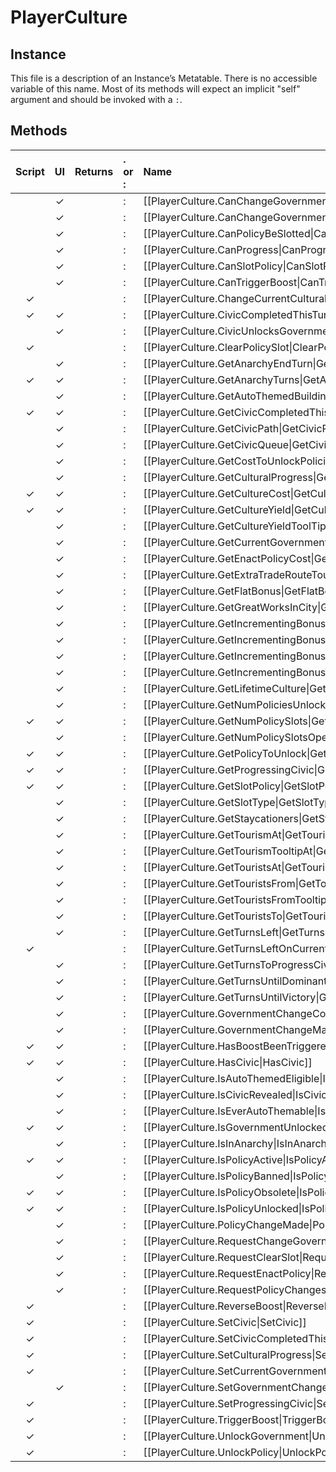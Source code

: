 # PlayerCulture
## Instance
This file is a description of an Instance’s Metatable. There is no accessible variable of this name. Most of its methods will expect an implicit "self" argument and should be invoked with a `:`.

## Methods
| Script | UI  | Returns | . or : | Name | Arguments |
|:------:|:---:| -------:|:---- |:---- |:--------- |
| |✓| |:|[[PlayerCulture.CanChangeGovernment\|CanChangeGovernment]]| |
| |✓| |:|[[PlayerCulture.CanChangeGovernmentAtAll\|CanChangeGovernmentAtAll]]| |
| |✓| |:|[[PlayerCulture.CanPolicyBeSlotted\|CanPolicyBeSlotted]]| |
| |✓| |:|[[PlayerCulture.CanProgress\|CanProgress]]| |
| |✓| |:|[[PlayerCulture.CanSlotPolicy\|CanSlotPolicy]]| |
| |✓| |:|[[PlayerCulture.CanTriggerBoost\|CanTriggerBoost]]| |
|✓| | |:|[[PlayerCulture.ChangeCurrentCulturalProgress\|ChangeCurrentCulturalProgress]]| |
|✓|✓| |:|[[PlayerCulture.CivicCompletedThisTurn\|CivicCompletedThisTurn]]| |
| |✓| |:|[[PlayerCulture.CivicUnlocksGovernment\|CivicUnlocksGovernment]]| |
|✓| | |:|[[PlayerCulture.ClearPolicySlot\|ClearPolicySlot]]| |
| |✓| |:|[[PlayerCulture.GetAnarchyEndTurn\|GetAnarchyEndTurn]]| |
|✓|✓| |:|[[PlayerCulture.GetAnarchyTurns\|GetAnarchyTurns]]| |
| |✓| |:|[[PlayerCulture.GetAutoThemedBuilding\|GetAutoThemedBuilding]]| |
|✓|✓| |:|[[PlayerCulture.GetCivicCompletedThisTurn\|GetCivicCompletedThisTurn]]| |
| |✓| |:|[[PlayerCulture.GetCivicPath\|GetCivicPath]]| |
| |✓| |:|[[PlayerCulture.GetCivicQueue\|GetCivicQueue]]| |
| |✓| |:|[[PlayerCulture.GetCostToUnlockPolicies\|GetCostToUnlockPolicies]]| |
| |✓| |:|[[PlayerCulture.GetCulturalProgress\|GetCulturalProgress]]| |
|✓|✓| |:|[[PlayerCulture.GetCultureCost\|GetCultureCost]]| |
|✓|✓| |:|[[PlayerCulture.GetCultureYield\|GetCultureYield]]| |
| |✓| |:|[[PlayerCulture.GetCultureYieldToolTip\|GetCultureYieldToolTip]]| |
| |✓| |:|[[PlayerCulture.GetCurrentGovernment\|GetCurrentGovernment]]| |
| |✓| |:|[[PlayerCulture.GetEnactPolicyCost\|GetEnactPolicyCost]]| |
| |✓| |:|[[PlayerCulture.GetExtraTradeRouteTourismModifier\|GetExtraTradeRouteTourismModifier]]| |
| |✓| |:|[[PlayerCulture.GetFlatBonus\|GetFlatBonus]]| |
| |✓| |:|[[PlayerCulture.GetGreatWorksInCity\|GetGreatWorksInCity]]| |
| |✓| |:|[[PlayerCulture.GetIncrementingBonus\|GetIncrementingBonus]]| |
| |✓| |:|[[PlayerCulture.GetIncrementingBonusIncrement\|GetIncrementingBonusIncrement]]| |
| |✓| |:|[[PlayerCulture.GetIncrementingBonusInterval\|GetIncrementingBonusInterval]]| |
| |✓| |:|[[PlayerCulture.GetIncrementingBonusTurnsUntilNext\|GetIncrementingBonusTurnsUntilNext]]| |
| |✓| |:|[[PlayerCulture.GetLifetimeCulture\|GetLifetimeCulture]]| |
| |✓| |:|[[PlayerCulture.GetNumPoliciesUnlocked\|GetNumPoliciesUnlocked]]| |
|✓|✓| |:|[[PlayerCulture.GetNumPolicySlots\|GetNumPolicySlots]]| |
| |✓| |:|[[PlayerCulture.GetNumPolicySlotsOpen\|GetNumPolicySlotsOpen]]| |
|✓|✓| |:|[[PlayerCulture.GetPolicyToUnlock\|GetPolicyToUnlock]]| |
|✓|✓| |:|[[PlayerCulture.GetProgressingCivic\|GetProgressingCivic]]| |
|✓|✓| |:|[[PlayerCulture.GetSlotPolicy\|GetSlotPolicy]]| |
| |✓| |:|[[PlayerCulture.GetSlotType\|GetSlotType]]| |
| |✓| |:|[[PlayerCulture.GetStaycationers\|GetStaycationers]]| |
| |✓| |:|[[PlayerCulture.GetTourismAt\|GetTourismAt]]| |
| |✓| |:|[[PlayerCulture.GetTourismTooltipAt\|GetTourismTooltipAt]]| |
| |✓| |:|[[PlayerCulture.GetTouristsAt\|GetTouristsAt]]| |
| |✓| |:|[[PlayerCulture.GetTouristsFrom\|GetTouristsFrom]]| |
| |✓| |:|[[PlayerCulture.GetTouristsFromTooltip\|GetTouristsFromTooltip]]| |
| |✓| |:|[[PlayerCulture.GetTouristsTo\|GetTouristsTo]]| |
| |✓| |:|[[PlayerCulture.GetTurnsLeft\|GetTurnsLeft]]| |
|✓| | |:|[[PlayerCulture.GetTurnsLeftOnCurrentCivic\|GetTurnsLeftOnCurrentCivic]]| |
| |✓| |:|[[PlayerCulture.GetTurnsToProgressCivic\|GetTurnsToProgressCivic]]| |
| |✓| |:|[[PlayerCulture.GetTurnsUntilDominant\|GetTurnsUntilDominant]]| |
| |✓| |:|[[PlayerCulture.GetTurnsUntilVictory\|GetTurnsUntilVictory]]| |
| |✓| |:|[[PlayerCulture.GovernmentChangeConsidered\|GovernmentChangeConsidered]]| |
| |✓| |:|[[PlayerCulture.GovernmentChangeMade\|GovernmentChangeMade]]| |
|✓|✓| |:|[[PlayerCulture.HasBoostBeenTriggered\|HasBoostBeenTriggered]]| |
|✓|✓| |:|[[PlayerCulture.HasCivic\|HasCivic]]| |
| |✓| |:|[[PlayerCulture.IsAutoThemedEligible\|IsAutoThemedEligible]]| |
| |✓| |:|[[PlayerCulture.IsCivicRevealed\|IsCivicRevealed]]| |
| |✓| |:|[[PlayerCulture.IsEverAutoThemable\|IsEverAutoThemable]]| |
|✓|✓| |:|[[PlayerCulture.IsGovernmentUnlocked\|IsGovernmentUnlocked]]| |
| |✓| |:|[[PlayerCulture.IsInAnarchy\|IsInAnarchy]]| |
|✓|✓| |:|[[PlayerCulture.IsPolicyActive\|IsPolicyActive]]| |
| |✓| |:|[[PlayerCulture.IsPolicyBanned\|IsPolicyBanned]]| |
|✓|✓| |:|[[PlayerCulture.IsPolicyObsolete\|IsPolicyObsolete]]| |
|✓|✓| |:|[[PlayerCulture.IsPolicyUnlocked\|IsPolicyUnlocked]]| |
| |✓| |:|[[PlayerCulture.PolicyChangeMade\|PolicyChangeMade]]| |
| |✓| |:|[[PlayerCulture.RequestChangeGovernment\|RequestChangeGovernment]]| |
| |✓| |:|[[PlayerCulture.RequestClearSlot\|RequestClearSlot]]| |
| |✓| |:|[[PlayerCulture.RequestEnactPolicy\|RequestEnactPolicy]]| |
| |✓| |:|[[PlayerCulture.RequestPolicyChanges\|RequestPolicyChanges]]| |
|✓| | |:|[[PlayerCulture.ReverseBoost\|ReverseBoost]]| |
|✓| | |:|[[PlayerCulture.SetCivic\|SetCivic]]| |
|✓| | |:|[[PlayerCulture.SetCivicCompletedThisTurn\|SetCivicCompletedThisTurn]]| |
|✓| | |:|[[PlayerCulture.SetCulturalProgress\|SetCulturalProgress]]| |
|✓| | |:|[[PlayerCulture.SetCurrentGovernment\|SetCurrentGovernment]]| |
| |✓| |:|[[PlayerCulture.SetGovernmentChangeConsidered\|SetGovernmentChangeConsidered]]| |
|✓| | |:|[[PlayerCulture.SetProgressingCivic\|SetProgressingCivic]]| |
|✓| | |:|[[PlayerCulture.TriggerBoost\|TriggerBoost]]| |
|✓| | |:|[[PlayerCulture.UnlockGovernment\|UnlockGovernment]]| |
|✓| | |:|[[PlayerCulture.UnlockPolicy\|UnlockPolicy]]| |
